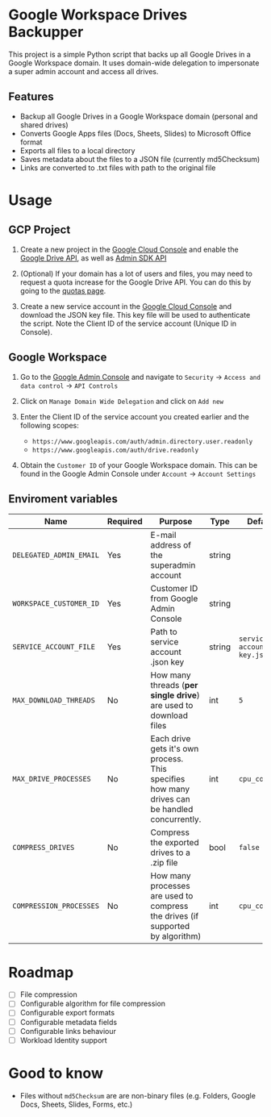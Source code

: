 # Google Workspace Drives Backupper

This project is a simple Python script that backs up all Google Drives in a Google Workspace domain. It uses domain-wide delegation to impersonate a super admin account and access all drives.

## Features

- Backup all Google Drives in a Google Workspace domain (personal and shared drives)
- Converts Google Apps files (Docs, Sheets, Slides) to Microsoft Office format
- Exports all files to a local directory
- Saves metadata about the files to a JSON file (currently md5Checksum)
- Links are converted to .txt files with path to the original file

# Usage

## GCP Project

1. Create a new project in the [Google Cloud Console](https://console.cloud.google.com/) and enable the [Google Drive API](https://console.cloud.google.com/marketplace/product/google/drive.googleapis.com), as well as [Admin SDK API](https://console.cloud.google.com/marketplace/product/google/admin.googleapis.com)

2. (Optional) If your domain has a lot of users and files, you may need to request a quota increase for the Google Drive API. You can do this by going to the [quotas page](https://console.cloud.google.com/iam-admin/quotas).

3. Create a new service account in the [Google Cloud Console](https://console.cloud.google.com/iam-admin/serviceaccounts) and download the JSON key file. This key file will be used to authenticate the script. Note the Client ID of the service account (Unique ID in Console).

## Google Workspace

1. Go to the [Google Admin Console](https://admin.google.com) and navigate to `Security` -> `Access and data control` -> `API Controls`

2. Click on `Manage Domain Wide Delegation` and click on `Add new`

3. Enter the Client ID of the service account you created earlier and the following scopes:
   - `https://www.googleapis.com/auth/admin.directory.user.readonly`
   - `https://www.googleapis.com/auth/drive.readonly`

4. Obtain the `Customer ID` of your Google Workspace domain. This can be found in the Google Admin Console under `Account` -> `Account Settings`

## Enviroment variables

| Name                     | Required | Purpose                                                                    | Type   | Default                  |
|--------------------------|----------|----------------------------------------------------------------------------|--------|--------------------------|
| `DELEGATED_ADMIN_EMAIL`    | Yes      | E-mail address of the superadmin account                                   | string |                            |
| `WORKSPACE_CUSTOMER_ID`    | Yes      | Customer ID from Google Admin Console                                      | string |                            |
| `SERVICE_ACCOUNT_FILE`     | Yes      | Path to service account .json key                                          | string | `service-account-key.json` |
| `MAX_DOWNLOAD_THREADS`     | No       | How many threads (**per single drive**) are used to download files         | int    | `5`                        |
| `MAX_DRIVE_PROCESSES`      | No       | Each drive gets it's own process. This specifies how many drives can be handled concurrently. | int    | `cpu_count()`              |
| `COMPRESS_DRIVES`          | No       | Compress the exported drives to a .zip file                                | bool   | `false`                   |
| `COMPRESSION_PROCESSES`    | No       | How many processes are used to compress the drives (if supported by algorithm) | int    | `cpu_count()`              |


# Roadmap

- [ ] File compression
- [ ] Configurable algorithm for file compression
- [ ] Configurable export formats
- [ ] Configurable metadata fields
- [ ] Configurable links behaviour
- [ ] Workload Identity support

# Good to know

- Files without `md5Checksum` are are non-binary files (e.g. Folders, Google Docs, Sheets, Slides, Forms, etc.)